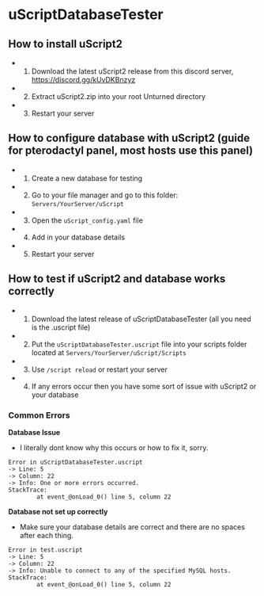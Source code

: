 # uScriptDatabaseTester


## How to install uScript2
- 1. Download the latest uScript2 release from this discord server, https://discord.gg/kUvDKBnzyz
- 2. Extract uScript2.zip into your root Unturned directory
- 3. Restart your server

## How to configure database with uScript2 (guide for pterodactyl panel, most hosts use this panel)
- 1. Create a new database for testing
- 2. Go to your file manager and go to this folder: `Servers/YourServer/uScript`
- 3. Open the `uScript_config.yaml` file
- 4. Add in your database details
- 5. Restart your server

## How to test if uScript2 and database works correctly
- 1. Download the latest release of uScriptDatabaseTester (all you need is the .uscript file)
- 2. Put the `uScriptDatabaseTester.uscript` file into your scripts folder located at `Servers/YourServer/uScript/Scripts`
- 3. Use `/script reload` or restart your server
- 4. If any errors occur then you have some sort of issue with uScript2 or your database

### Common Errors

**Database Issue**
- I literally dont know why this occurs or how to fix it, sorry.
```
Error in uScriptDatabaseTester.uscript
-> Line: 5
-> Column: 22
-> Info: One or more errors occurred.
StackTrace:
        at event_@onLoad_0() line 5, column 22
```

**Database not set up correctly**
- Make sure your database details are correct and there are no spaces after each thing.
```
Error in test.uscript
-> Line: 5
-> Column: 22
-> Info: Unable to connect to any of the specified MySQL hosts.
StackTrace:
        at event_@onLoad_0() line 5, column 22
```
